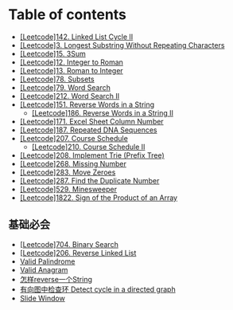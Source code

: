 # Table of contents

* [\[Leetcode\]142. Linked List Cycle II](README.md)
* [\[Leetcode\]3. Longest Substring Without Repeating Characters](leetcode-3.-longest-substring-without-repeating-characters.md)
* [\[Leetcode\]15. 3Sum](leetcode-15.-3sum.md)
* [\[Leetcode\]12. Integer to Roman](leetcode-12.-integer-to-roman.md)
* [\[Leetcode\]13. Roman to Integer](leetcode-13.-roman-to-integer.md)
* [\[Leetcode\]78. Subsets](leetcode-78.-subsets.md)
* [\[Leetcode\]79. Word Search](leetcode-79.-word-search.md)
* [\[Leetcode\]212. Word Search II](leetcode-212.-word-search-ii.md)
* [\[Leetcode\]151. Reverse Words in a String](leetcode-151.-reverse-words-in-a-string/README.md)
  * [\[Leetcode\]186. Reverse Words in a String II](leetcode-151.-reverse-words-in-a-string/leetcode-186.-reverse-words-in-a-string-ii.md)
* [\[Leetcode\]171. Excel Sheet Column Number](leetcode-171.-excel-sheet-column-number.md)
* [\[Leetcode\]187. Repeated DNA Sequences](leetcode-187.-repeated-dna-sequences.md)
* [\[Leetcode\]207. Course Schedule](leetcode-207.-course-schedule/README.md)
  * [\[Leetcode\]210. Course Schedule II](leetcode-207.-course-schedule/leetcode-210.-course-schedule-ii.md)
* [\[Leetcode\]208. Implement Trie \(Prefix Tree\)](leetcode-208.-implement-trie-prefix-tree.md)
* [\[Leetcode\]268. Missing Number](leetcode-268.-missing-number.md)
* [\[Leetcode\]283. Move Zeroes](leetcode-283.-move-zeroes.md)
* [\[Leetcode\]287. Find the Duplicate Number](untitled.md)
* [\[Leetcode\]529. Minesweeper](leetcode-529.-minesweeper.md)
* [\[Leetcode\]1822. Sign of the Product of an Array](leetcode-1822.-sign-of-the-product-of-an-array.md)

## 基础必会

* [\[Leetcode\]704. Binary Search](ji-chu-bi-hui/leetcode-704.-binary-search.md)
* [\[Leetcode\]206. Reverse Linked List](ji-chu-bi-hui/leetcode-206.-reverse-linked-list.md)
* [Valid Palindrome](ji-chu-bi-hui/valid-palindrome.md)
* [Valid Anagram](ji-chu-bi-hui/valid-anagram.md)
* [怎样reverse一个String](ji-chu-bi-hui/zen-yang-reverse-yi-ge-string.md)
* [有向图中检查环 Detect cycle in a directed graph](ji-chu-bi-hui/detect-cycle-in-a-directed-graph.md)
* [Slide Window](ji-chu-bi-hui/slide-window.md)

